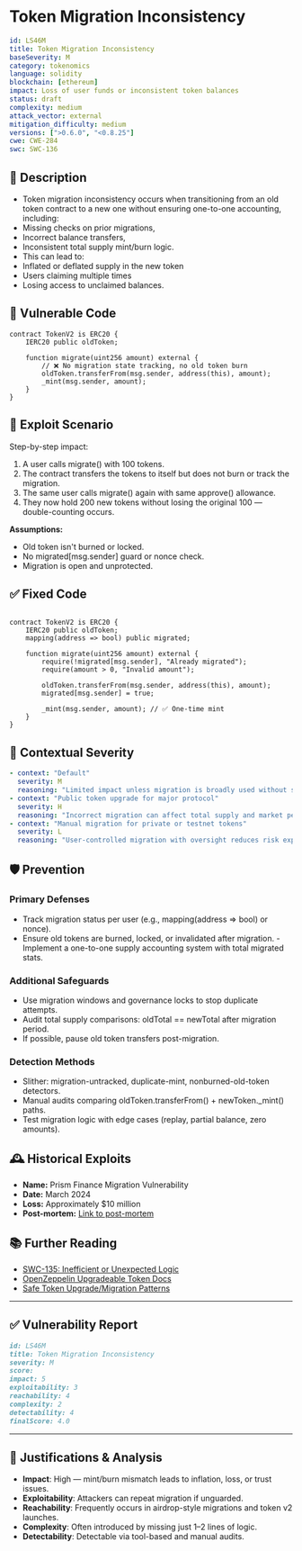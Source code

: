# Token Migration Inconsistency

```YAML
id: LS46M
title: Token Migration Inconsistency
baseSeverity: M
category: tokenomics
language: solidity
blockchain: [ethereum]
impact: Loss of user funds or inconsistent token balances
status: draft
complexity: medium
attack_vector: external
mitigation_difficulty: medium
versions: [">0.6.0", "<0.8.25"]
cwe: CWE-284
swc: SWC-136
```

## 📝 Description

- Token migration inconsistency occurs when transitioning from an old token contract to a new one without ensuring one-to-one accounting, including:
- Missing checks on prior migrations,
- Incorrect balance transfers,
- Inconsistent total supply mint/burn logic.
- This can lead to:
- Inflated or deflated supply in the new token
- Users claiming multiple times 
- Losing access to unclaimed balances.

## 🚨 Vulnerable Code

```solidity
contract TokenV2 is ERC20 {
    IERC20 public oldToken;

    function migrate(uint256 amount) external {
        // ❌ No migration state tracking, no old token burn
        oldToken.transferFrom(msg.sender, address(this), amount);
        _mint(msg.sender, amount);
    }
}
```

## 🧪 Exploit Scenario

Step-by-step impact:

1. A user calls migrate() with 100 tokens.
2. The contract transfers the tokens to itself but does not burn or track the migration.
3. The same user calls migrate() again with same approve() allowance.
4. They now hold 200 new tokens without losing the original 100 — double-counting occurs.

**Assumptions:**

- Old token isn't burned or locked.
- No migrated[msg.sender] guard or nonce check.
- Migration is open and unprotected.

## ✅ Fixed Code

``` solidity

contract TokenV2 is ERC20 {
    IERC20 public oldToken;
    mapping(address => bool) public migrated;

    function migrate(uint256 amount) external {
        require(!migrated[msg.sender], "Already migrated");
        require(amount > 0, "Invalid amount");

        oldToken.transferFrom(msg.sender, address(this), amount);
        migrated[msg.sender] = true;

        _mint(msg.sender, amount); // ✅ One-time mint
    }
}
```
## 🧭 Contextual Severity

```yaml
- context: "Default"
  severity: M
  reasoning: "Limited impact unless migration is broadly used without supply checks."
- context: "Public token upgrade for major protocol"
  severity: H
  reasoning: "Incorrect migration can affect total supply and market perception."
- context: "Manual migration for private or testnet tokens"
  severity: L
  reasoning: "User-controlled migration with oversight reduces risk exposure."
```

## 🛡️ Prevention

### Primary Defenses

- Track migration status per user (e.g., mapping(address => bool) or nonce).
- Ensure old tokens are burned, locked, or invalidated after migration.
-Implement a one-to-one supply accounting system with total migrated stats.

### Additional Safeguards

- Use migration windows and governance locks to stop duplicate attempts.
- Audit total supply comparisons: oldTotal == newTotal after migration period.
- If possible, pause old token transfers post-migration.

### Detection Methods

- Slither: migration-untracked, duplicate-mint, nonburned-old-token detectors.
- Manual audits comparing oldToken.transferFrom() + newToken._mint() paths.
- Test migration logic with edge cases (replay, partial balance, zero amounts).

## 🕰️ Historical Exploits

- **Name:** Prism Finance Migration Vulnerability 
- **Date:** March 2024 
- **Loss:** Approximately $10 million 
- **Post-mortem:** [Link to post-mortem](https://audita.io/crypto-hacks-2024)

## 📚 Further Reading

- [SWC-135: Inefficient or Unexpected Logic](https://swcregistry.io/docs/SWC-135) 
- [OpenZeppelin Upgradeable Token Docs](https://docs.openzeppelin.com/upgrades-plugins) 
- [Safe Token Upgrade/Migration Patterns](https://ethereum.org/en/developers/docs/standards/tokens/) 

---

## ✅ Vulnerability Report 

```markdown
id: LS46M
title: Token Migration Inconsistency 
severity: M
score:
impact: 5         
exploitability: 3 
reachability: 4   
complexity: 2     
detectability: 4  
finalScore: 4.0
```

---

## 📄 Justifications & Analysis

- **Impact**: High — mint/burn mismatch leads to inflation, loss, or trust issues.
- **Exploitability**: Attackers can repeat migration if unguarded.
- **Reachability**: Frequently occurs in airdrop-style migrations and token v2 launches.
- **Complexity**: Often introduced by missing just 1–2 lines of logic.
- **Detectability**: Detectable via tool-based and manual audits.